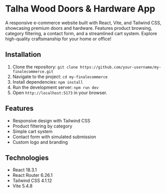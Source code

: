# Talha Wood Doors & Hardware App

A responsive e-commerce website built with React, Vite, and Tailwind CSS, showcasing premium doors and hardware. Features product browsing, category filtering, a contact form, and a streamlined cart system. Explore high-quality craftsmanship for your home or office!

## Installation
1. Clone the repository: `git clone https://github.com/your-username/my-finalecommerce.git`
2. Navigate to the project: `cd my-finalecommerce`
3. Install dependencies: `npm install`
4. Run the development server: `npm run dev`
5. Open `http://localhost:5173` in your browser.

## Features
- Responsive design with Tailwind CSS
- Product filtering by category
- Simple cart system
- Contact form with simulated submission
- Custom logo and branding

## Technologies
- React 18.3.1
- React Router 6.26.1
- Tailwind CSS 4.1.12
- Vite 5.4.8
